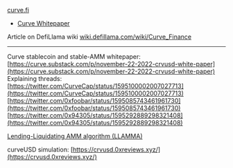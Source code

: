 [curve.fi](https://curve.fi)
- [Curve Whitepaper](https://curve.fi/files/stableswap-paper.pdf)

Article on DefiLlama wiki
[wiki.defillama.com/wiki/Curve_Finance](https://wiki.defillama.com/wiki/Curve_Finance)

---

Curve stablecoin and stable-AMM whitepaper:
[https://curve.substack.com/p/november-22-2022-crvusd-white-paper](https://curve.substack.com/p/november-22-2022-crvusd-white-paper)
Explaining threads:
[https://twitter.com/CurveCap/status/1595100002007027713](https://twitter.com/CurveCap/status/1595100002007027713)
[https://twitter.com/0xfoobar/status/1595085743461961730](https://twitter.com/0xfoobar/status/1595085743461961730)
[https://twitter.com/0x94305/status/1595292889298321408](https://twitter.com/0x94305/status/1595292889298321408)

[Lending-Liquidating AMM algorithm (LLAMMA)](https://twitter.com/DefiIgnas/status/1595066916090966016)

curveUSD simulation:
[https://crvusd.0xreviews.xyz/](https://crvusd.0xreviews.xyz/)